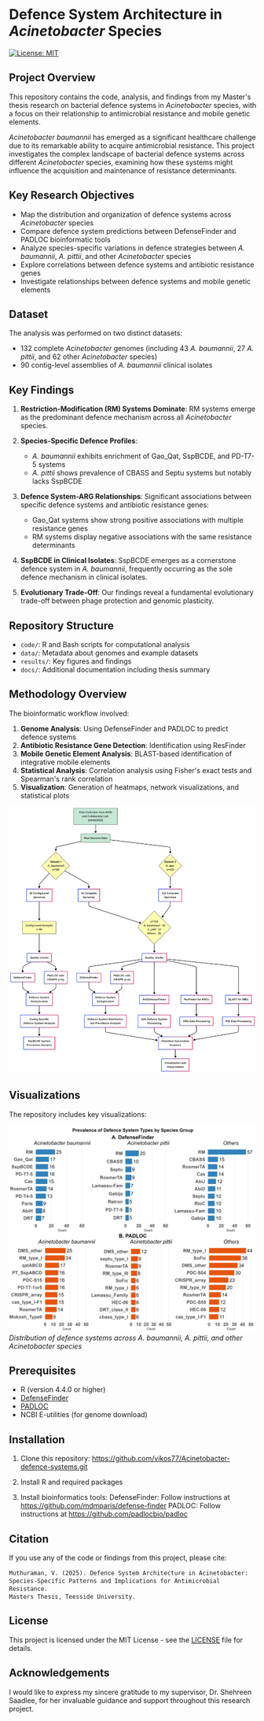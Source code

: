 # Defence System Architecture in *Acinetobacter* Species

[![License: MIT](https://img.shields.io/badge/License-MIT-yellow.svg)](https://opensource.org/licenses/MIT)

## Project Overview

This repository contains the code, analysis, and findings from my Master's thesis research on bacterial defence systems in *Acinetobacter* species, with a focus on their relationship to antimicrobial resistance and mobile genetic elements.

*Acinetobacter baumannii* has emerged as a significant healthcare challenge due to its remarkable ability to acquire antimicrobial resistance. This project investigates the complex landscape of bacterial defence systems across different *Acinetobacter* species, examining how these systems might influence the acquisition and maintenance of resistance determinants.

## Key Research Objectives

- Map the distribution and organization of defence systems across *Acinetobacter* species
- Compare defence system predictions between DefenseFinder and PADLOC bioinformatic tools
- Analyze species-specific variations in defence strategies between *A. baumannii*, *A. pittii*, and other *Acinetobacter* species
- Explore correlations between defence systems and antibiotic resistance genes
- Investigate relationships between defence systems and mobile genetic elements

## Dataset

The analysis was performed on two distinct datasets:
- 132 complete *Acinetobacter* genomes (including 43 *A. baumannii*, 27 *A. pittii*, and 62 other *Acinetobacter* species)
- 90 contig-level assemblies of *A. baumannii* clinical isolates

## Key Findings

1. **Restriction-Modification (RM) Systems Dominate**: RM systems emerge as the predominant defence mechanism across all *Acinetobacter* species.

2. **Species-Specific Defence Profiles**: 
   - *A. baumannii* exhibits enrichment of Gao_Qat, SspBCDE, and PD-T7-5 systems
   - *A. pittii* shows prevalence of CBASS and Septu systems but notably lacks SspBCDE

3. **Defence System-ARG Relationships**: Significant associations between specific defence systems and antibiotic resistance genes:
   - Gao_Qat systems show strong positive associations with multiple resistance genes
   - RM systems display negative associations with the same resistance determinants

4. **SspBCDE in Clinical Isolates**: SspBCDE emerges as a cornerstone defence system in *A. baumannii*, frequently occurring as the sole defence mechanism in clinical isolates.

5. **Evolutionary Trade-Off**: Our findings reveal a fundamental evolutionary trade-off between phage protection and genomic plasticity.

## Repository Structure

- `code/`: R and Bash scripts for computational analysis
- `data/`: Metadata about genomes and example datasets
- `results/`: Key figures and findings
- `docs/`: Additional documentation including thesis summary

## Methodology Overview

The bioinformatic workflow involved:

1. **Genome Analysis**: Using DefenseFinder and PADLOC to predict defence systems
2. **Antibiotic Resistance Gene Detection**: Identification using ResFinder
3. **Mobile Genetic Element Analysis**: BLAST-based identification of integrative mobile elements
4. **Statistical Analysis**: Correlation analysis using Fisher's exact tests and Spearman's rank correlation
5. **Visualization**: Generation of heatmaps, network visualizations, and statistical plots

![Methodology Workflow](results/figures/methodology_workflow.png)

## Visualizations

The repository includes key visualizations:

![Defence System Distribution](results/figures/defense_systems_by_species_simple.png)
*Distribution of defence systems across A. baumannii, A. pittii, and other Acinetobacter species*

## Prerequisites

- R (version 4.4.0 or higher)
- [DefenseFinder](https://github.com/mdmparis/defense-finder)
- [PADLOC](https://github.com/padlocbio/padloc)
- NCBI E-utilities (for genome download)

## Installation

1. Clone this repository: https://github.com/vikos77/Acinetobacter-defence-systems.git

2. Install R and required packages

3. Install bioinformatics tools:
DefenseFinder: Follow instructions at https://github.com/mdmparis/defense-finder
PADLOC: Follow instructions at https://github.com/padlocbio/padloc


## Citation

If you use any of the code or findings from this project, please cite:

```
Muthuraman, V. (2025). Defence System Architecture in Acinetobacter: 
Species-Specific Patterns and Implications for Antimicrobial Resistance. 
Masters Thesis, Teesside University.
```

## License

This project is licensed under the MIT License - see the [LICENSE](LICENSE) file for details.

## Acknowledgements

I would like to express my sincere gratitude to my supervisor, Dr. Shehreen Saadlee, for her invaluable guidance and support throughout this research project.
